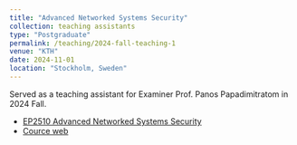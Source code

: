 ```yaml
---
title: "Advanced Networked Systems Security"
collection: teaching assistants
type: "Postgraduate"
permalink: /teaching/2024-fall-teaching-1
venue: "KTH"
date: 2024-11-01
location: "Stockholm, Sweden"
---
```


Served as a teaching assistant for Examiner Prof. Panos Papadimitratom in 2024 Fall.

* [EP2510 Advanced Networked Systems Security](https://www.kth.se/student/kurser/kurs/EP2510/)
* [Cource web](https://www.kth.se/social/course/EP2510/)


